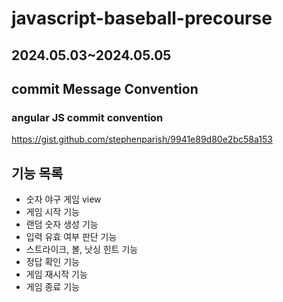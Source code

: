 # javascript-baseball-precourse

## 2024.05.03~2024.05.05

## commit Message Convention

### angular JS commit convention

https://gist.github.com/stephenparish/9941e89d80e2bc58a153

## 기능 목록

- 숫자 야구 게임 view
- 게임 시작 기능
- 랜덤 숫자 생성 기능
- 입력 유효 여부 판단 기능
- 스트라이크, 볼, 낫싱 힌트 기능
- 정답 확인 기능
- 게임 재시작 기능
- 게임 종료 기능
